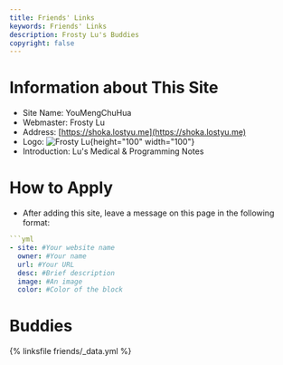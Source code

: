```yaml
---
title: Friends' Links
keywords: Friends' Links
description: Frosty Lu's Buddies
copyright: false
---
```


# Information about This Site
- Site Name: YouMengChuHua
- Webmaster: Frosty Lu
- Address: [https://shoka.lostyu.me](https://shoka.lostyu.me)
- Logo: ![Frosty Lu](https://cdn.jsdelivr.net/gh/amehime/shoka@latest/images/avatar.jpg){height="100" width="100"}
- Introduction: Lu's Medical & Programming Notes

# How to Apply
- After adding this site, leave a message on this page in the following format:

~~~yml
```yml
- site: #Your website name
  owner: #Your name
  url: #Your URL
  desc: #Brief description
  image: #An image
  color: #Color of the block

~~~

# Buddies
{% linksfile friends/_data.yml %}

